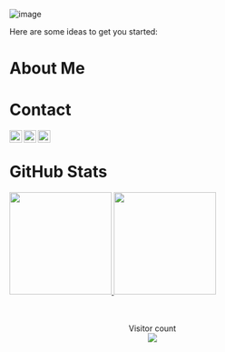 ![image](https://user-images.githubusercontent.com/86593289/129704021-0e99ee9a-fdd3-40b5-97d2-085485af19a8.png)

Here are some ideas to get you started:
<!--
- 🔭 I’m currently working on ...
- 🌱 I’m currently learning ...
- 👯 I’m looking to collaborate on ...
- 🤔 I’m looking for help with ...
- 💬 Ask me about ...
- 📫 How to reach me: ...
- 😄 Pronouns: ...
- ⚡ Fun fact: ...
-->
# About Me


# Contact
[<img align="left" alt="codeSTACKr | LinkedIn" width="22px" src="https://cdn.jsdelivr.net/npm/simple-icons@v3/icons/linkedin.svg" />][linkedin]
[<img align="left" alt="codeSTACKr | Instagram" width="22px" src="https://cdn.jsdelivr.net/npm/simple-icons@v3/icons/instagram.svg" />][instagram]
[<img align ="left" alt="codeSTACKr | Mail" width="22px" src="https://cdn.jsdelivr.net/npm/simple-icons@3.13.0/icons/mail-dot-ru.svg" />][mail]
<br>

# GitHub Stats
<a href="https://github.com/tejas342">
  <img height="180em" src="https://github-readme-stats.vercel.app/api?username=tejas342&show_icons=true&title_color=fff&icon_color=79ff97&text_color=9f9f9f&bg_color=151515&count_private=true" />

  <img height="180em" src="https://github-readme-stats.vercel.app/api/top-langs/?username=tejas342&theme=dark&layout=compact" />
</a>
<br><br><br>
<p align="center"> 
  Visitor count<br>
  <img src="https://profile-counter.glitch.me/tejas342/count.svg" />
</p>

[instagram]: https://www.instagram.com/_te_jas_/
[linkedin]: https://www.linkedin.com/in/tejas-prajapati-571197205/
[mail]: https://mail.google.com/mail/u/0/?tab=rm&ogbl#inbox?compose=new
